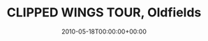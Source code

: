 ---
templateKey: event
guid: 08952dd0-6eab-11ea-99c5-002590d1d1b0
date: 2010-05-18T00:00:00+00:00
eventTime: 'none'
title: CLIPPED WINGS TOUR, Oldfields
artist: CLIPPED WINGS TOUR
city: Columbus
venue: Oldfields
group: PPF House
guests: MAGNOLIUS, LEO37, USM
---